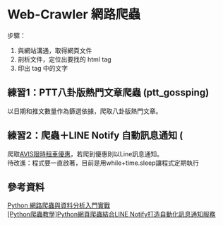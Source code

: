 # Web-Crawler 網路爬蟲
步驟：
1. 與網站溝通，取得網頁文件
2. 剖析文件，定位出要找的 html tag
3. 印出 tag 中的文字

## 練習1：PTT八卦版熱門文章爬蟲 (ptt_gossping)
以日期和推文數量作為篩選依據，爬取八卦版熱門文章。

## 練習2：爬蟲＋LINE Notify 自動訊息通知 (
爬取[AVIS限時租車優惠](https://www.avis-taiwan.com/limited-offer.php)，若爬到優惠則以Line訊息通知。<br>
待改進：程式要一直啟著，目前是用while+time.sleep讓程式定期執行


## 參考資料
[Python 網路爬蟲與資料分析入門實戰](https://www.books.com.tw/products/0010800867)<br>
[[Python爬蟲教學]Python網頁爬蟲結合LINE Notify打造自動化訊息通知服務](https://www.notion.so/a75a95465dc943939511faca4c0f8508?v=fac9558dfdd64b16a2b5381c5088cedc)
